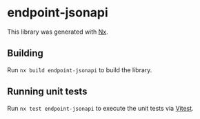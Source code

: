 # endpoint-jsonapi

This library was generated with [Nx](https://nx.dev).

## Building

Run `nx build endpoint-jsonapi` to build the library.

## Running unit tests

Run `nx test endpoint-jsonapi` to execute the unit tests via [Vitest](https://vitest.dev/).
